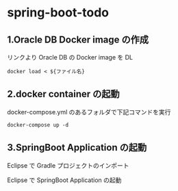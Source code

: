 # spring-boot-todo

## 1.Oracle DB Docker image の作成
   リンクより Oracle DB の Docker image を DL
   
   `docker load < ${ファイル名}`


## 2.docker container の起動
  docker-compose.yml のあるフォルダで下記コマンドを実行
  
  `docker-compose up -d`
  
  
## 3.SpringBoot Application の起動
   Eclipse で Gradle プロジェクトのインポート
   
   Eclipse で SpringBoot Application の起動
